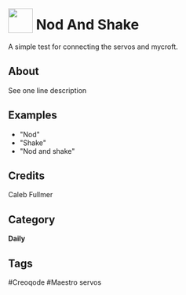 # <img src="https://raw.githack.com/FortAwesome/Font-Awesome/master/svgs/solid/robot.svg" card_color="#22A7F0" width="50" height="50" style="vertical-align:bottom"/> Nod And Shake
A simple test for connecting the servos and mycroft.

## About
See one line description

## Examples
* "Nod"
* "Shake"
* "Nod and shake"

## Credits
Caleb Fullmer

## Category
**Daily**

## Tags
#Creoqode
#Maestro servos

